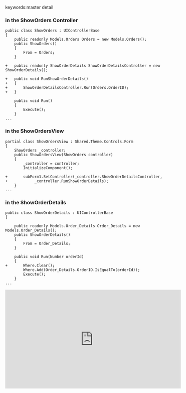 ﻿keywords:master detail
### in the ShowOrders Controller
```csdiff
public class ShowOrders : UIControllerBase
{
    public readonly Models.Orders Orders = new Models.Orders();
    public ShowOrders()
    {
        From = Orders;
    }

+   public readonly ShowOrderDetails ShowOrderDetailsController = new ShowOrderDetails();

+   public void RunShowOrderDetails()
+   {
+       ShowOrderDetailsController.Run(Orders.OrderID);
+   }

    public void Run()
    {
        Execute();
    }
...
```

### in the ShowOrdersView
```csdiff
partial class ShowOrdersView : Shared.Theme.Controls.Form
{
    ShowOrders _controller;
    public ShowOrdersView(ShowOrders controller)
    {
        _controller = controller;
        InitializeComponent();

+       subForm1.SetController(_controller.ShowOrderDetailsController,
+            _controller.RunShowOrderDetails);
    }
...
```

### in the ShowOrderDetails
```csdiff
public class ShowOrderDetails : UIControllerBase
{

    public readonly Models.Order_Details Order_Details = new Models.Order_Details();
    public ShowOrderDetails()
    {
        From = Order_Details;
    }

    public void Run(Number orderId)
    {
+       Where.Clear();
        Where.Add(Order_Details.OrderID.IsEqualTo(orderId));
        Execute();
    }
...
```

<iframe width="560" height="315" src="https://www.youtube.com/embed/9Q-N33Dmens?list=PL1DEQjXG2xnLPQ2gXavQ-vUm15AzniI8L" frameborder="0" allowfullscreen></iframe>
